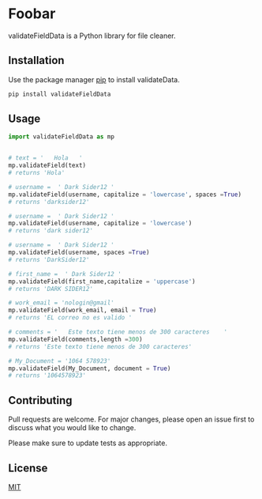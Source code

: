# Foobar

validateFieldData is a Python library for file cleaner. 

## Installation

Use the package manager [pip](https://pip.pypa.io/en/stable/) to install validateData.

```bash
pip install validateFieldData
```

## Usage

```python
import validateFieldData as mp


# text = '   Hola   '
mp.validateField(text)
# returns 'Hola'

# username =  ' Dark Sider12 '
mp.validateField(username, capitalize = 'lowercase', spaces =True)
# returns 'darksider12'

# username =  ' Dark Sider12 '
mp.validateField(username, capitalize = 'lowercase')
# returns 'dark sider12'

# username =  ' Dark Sider12 '
mp.validateField(username, spaces =True)
# returns 'DarkSider12'

# first_name =  ' Dark Sider12 '
mp.validateField(first_name,capitalize = 'uppercase')
# returns 'DARK SIDER12'

# work_email = 'nologin@gmail'
mp.validateField(work_email, email = True)
# returns 'EL correo no es valido '

# comments = '   Este texto tiene menos de 300 caracteres    '
mp.validateField(comments,length =300)
# returns 'Este texto tiene menos de 300 caracteres'

# My_Document = '1064 578923'
mp.validateField(My_Document, document = True)
# returns '1064578923'

```

## Contributing
Pull requests are welcome. For major changes, please open an issue first to discuss what you would like to change.

Please make sure to update tests as appropriate.

## License
[MIT](https://choosealicense.com/licenses/mit/)